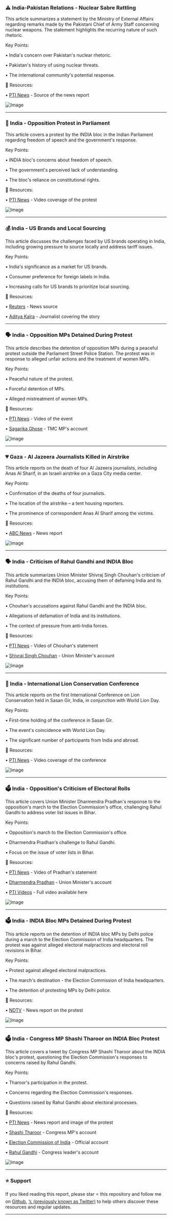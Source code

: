 ### ⚠️ India-Pakistan Relations - Nuclear Sabre Rattling

This article summarizes a statement by the Ministry of External Affairs regarding remarks made by the Pakistani Chief of Army Staff concerning nuclear weapons.  The statement highlights the recurring nature of such rhetoric.

Key Points:

• India's concern over Pakistan's nuclear rhetoric.


•  Pakistan's history of using nuclear threats.


• The international community's potential response.


🔗 Resources:

• [PTI News](https://x.com/PTI_News) - Source of the news report

![Image](https://pbs.twimg.com/media/GyD30STaEAAUZwy?format=jpg&name=medium)


---

### 📢 India - Opposition Protest in Parliament

This article covers a protest by the INDIA bloc in the Indian Parliament regarding freedom of speech and the government's response.

Key Points:

• INDIA bloc's concerns about freedom of speech.


•  The government's perceived lack of understanding.


•  The bloc's reliance on constitutional rights.



🔗 Resources:

• [PTI News](https://x.com/PTI_News) - Video coverage of the protest

![Image](https://pbs.twimg.com/amplify_video_thumb/1954833321986535424/img/_b1kW23cqPhZ5Vc3.jpg)


---

### 💰 India - US Brands and Local Sourcing

This article discusses the challenges faced by US brands operating in India, including growing pressure to source locally and address tariff issues.

Key Points:

• India's significance as a market for US brands.


•  Consumer preference for foreign labels in India.


•  Increasing calls for US brands to prioritize local sourcing.



🔗 Resources:

• [Reuters](https://x.com/Reuters) - News source

• [Aditya Kalra](https://x.com/adityakalra) - Journalist covering the story


---

### 🗣️ India - Opposition MPs Detained During Protest

This article describes the detention of opposition MPs during a peaceful protest outside the Parliament Street Police Station.  The protest was in response to alleged unfair actions and the treatment of women MPs.

Key Points:

• Peaceful nature of the protest.


• Forceful detention of MPs.


• Alleged mistreatment of women MPs.



🔗 Resources:

• [PTI News](https://x.com/PTI_News) - Video of the event

• [Sagarika Ghose](https://x.com/sagarikaghose) - TMC MP's account

![Image](https://pbs.twimg.com/amplify_video_thumb/1954830291325059072/img/Ivnltje3iqkSG2gG.jpg)


---

### 💔 Gaza - Al Jazeera Journalists Killed in Airstrike

This article reports on the death of four Al Jazeera journalists, including Anas Al Sharif, in an Israeli airstrike on a Gaza City media center.

Key Points:

• Confirmation of the deaths of four journalists.


•  The location of the airstrike – a tent housing reporters.


•  The prominence of correspondent Anas Al Sharif among the victims.


🔗 Resources:

• [ABC News](https://abcnews.link/WX5fFIY) - News report

![Image](https://pbs.twimg.com/media/GyDv6ZJXsAAo-jU?format=jpg&name=small)


---

### 🗣️ India -  Criticism of Rahul Gandhi and INDIA Bloc

This article summarizes Union Minister Shivraj Singh Chouhan's criticism of Rahul Gandhi and the INDIA bloc, accusing them of defaming India and its institutions.

Key Points:

• Chouhan's accusations against Rahul Gandhi and the INDIA bloc.


•  Allegations of defamation of India and its institutions.


•  The context of pressure from anti-India forces.


🔗 Resources:

• [PTI News](https://x.com/PTI_News) - Video of Chouhan's statement

• [Shivraj Singh Chouhan](https://x.com/ChouhanShivraj) - Union Minister's account

![Image](https://pbs.twimg.com/amplify_video_thumb/1954825330172297217/img/l2dmHCWCCexZH3WP.jpg)


---

### 🦁 India - International Lion Conservation Conference

This article reports on the first International Conference on Lion Conservation held in Sasan Gir, India, in conjunction with World Lion Day.

Key Points:

•  First-time holding of the conference in Sasan Gir.


•  The event's coincidence with World Lion Day.


•  The significant number of participants from India and abroad.



🔗 Resources:

• [PTI News](https://x.com/PTI_News) - Video coverage of the conference

![Image](https://pbs.twimg.com/amplify_video_thumb/1954825330172297217/img/l2dmHCWCCexZH3WP.jpg)


---

### 🗳️ India -  Opposition's Criticism of Electoral Rolls

This article covers Union Minister Dharmendra Pradhan's response to the opposition's march to the Election Commission's office, challenging Rahul Gandhi to address voter list issues in Bihar.

Key Points:

• Opposition's march to the Election Commission's office.


•  Dharmendra Pradhan's challenge to Rahul Gandhi.


•  Focus on the issue of voter lists in Bihar.



🔗 Resources:

• [PTI News](https://x.com/PTI_News) - Video of Pradhan's statement

• [Dharmendra Pradhan](https://x.com/dpradhanbjp) - Union Minister's account

• [PTI Videos](http://ptivideos.com) - Full video available here


![Image](https://pbs.twimg.com/amplify_video_thumb/1954806691398324225/img/ZiZefwzksdS16M49.jpg)


---

### 🗳️ India - INDIA Bloc MPs Detained During Protest

This article reports on the detention of INDIA bloc MPs by Delhi police during a march to the Election Commission of India headquarters. The protest was against alleged electoral malpractices and electoral roll revisions in Bihar.

Key Points:

•  Protest against alleged electoral malpractices.


•  The march's destination - the Election Commission of India headquarters.


•  The detention of protesting MPs by Delhi police.


🔗 Resources:

• [NDTV](https://x.com/ndtv) - News report on the protest

![Image](https://pbs.twimg.com/amplify_video_thumb/1954813152635588608/img/Emk2ZiAz3u6RrQrW.jpg)


---

### 🗳️ India - Congress MP Shashi Tharoor on INDIA Bloc Protest

This article covers a tweet by Congress MP Shashi Tharoor about the INDIA bloc's protest, questioning the Election Commission's responses to concerns raised by Rahul Gandhi.

Key Points:

•  Tharoor's participation in the protest.


•  Concerns regarding the Election Commission's responses.


•  Questions raised by Rahul Gandhi about electoral processes.


🔗 Resources:

• [PTI News](https://x.com/PTI_News) - News report and image of the protest

• [Shashi Tharoor](https://x.com/ShashiTharoor) - Congress MP's account

• [Election Commission of India](https://x.com/ECISVEEP) - Official account

• [Rahul Gandhi](https://x.com/RahulGandhi) - Congress leader's account

![Image](https://pbs.twimg.com/media/GyDkVtXbMAAI5pp?format=png&name=small)


---

### ⭐️ Support

If you liked reading this report, please star ⭐️ this repository and follow me on [Github](https://github.com/Drix10), [𝕏 (previously known as Twitter)](https://x.com/DRIX_10_) to help others discover these resources and regular updates.

---